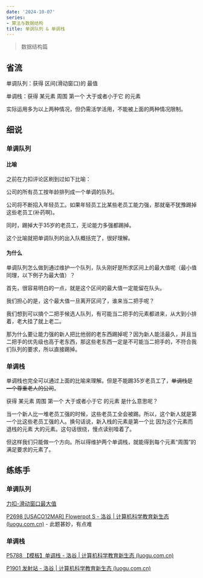 ```yaml
---
date: '2024-10-07'
series:
- 算法与数据结构
title: 单调队列 & 单调栈
---
```


> 数据结构篇
## 省流

单调队列：获得 区间(滑动窗口)的 最值

单调栈：获得 某元素 周围 第一个 大于或者小于它 的元素

实际运用多为以上两种情况，但仍需活学活用，不能被上面的两种情况限制。

## 细说

### 单调队列

#### 比喻

之前在力扣评论区刷到过如下比喻：

公司的所有员工按年龄排列成一个单调的队列。

公司将不断招入年轻员工。如果年轻员工比某些老员工能力强，那就毫不犹豫踢掉这些老员工(补药啊)。

同时，踢掉大于35岁的老员工，无论能力多强都踢掉。

这个比喻就把单调队列的出入队概括完了，很好理解。

#### 为什么

单调队列怎么做到通过维护一个队列，队头刚好是所求区间上的最大值呢（最小值同理，以下例子为最大值）？

首先，很容易明白的一点，就是这个区间的最大值一定能留在队头。

我们担心的是，这个最大值一旦离开区间了，谁来当二把手呢？

我们想到可以搞个二把手候选人队列，有可能当二把手的元素都进来，从大到小排着，老大挂了就上老二。

那为什么要让能力强的新人把比他弱的老东西踢掉呢？因为新人能活最久，并且当二把手的优先级也高于老东西，那这些老东西一定是不可能当二把手的，不符合我们队列的要求，所以直接踢掉。

### 单调栈

单调栈也完全可以通过上面的比喻来理解。但是不能踢35岁老员工了，~~单调栈是一个尊重老人的公司~~。

获得 某元素 周围 第一个 大于或者小于它 的元素 是什么意思呢？

当一个新人比一堆老员工强的时候，这些老员工全会被踢。所以，这个新人就是第一个比这些老员工强的人。换句话说，新入栈的元素是第一个比  因为这个元素而退栈的元素  大的元素。这句话很绕，慢点读别噎着了。

但这样我们只能做一个方向。所以得维护两个单调栈，就能得到每个元素“周围”的满足要求的元素了。

## 练练手

### 单调队列

[力扣-滑动窗口最大值](https://leetcode.cn/problems/sliding-window-maximum/description/?envType=study-plan-v2&envId=top-100-liked)

[P2698 [USACO12MAR] Flowerpot S - 洛谷 | 计算机科学教育新生态 (luogu.com.cn)](https://www.luogu.com.cn/problem/P2698) - 此题甚妙，有点难

### 单调栈

[P5788 【模板】单调栈 - 洛谷 | 计算机科学教育新生态 (luogu.com.cn)](https://www.luogu.com.cn/problem/P5788)

[P1901 发射站 - 洛谷 | 计算机科学教育新生态 (luogu.com.cn)](https://www.luogu.com.cn/problem/P1901)